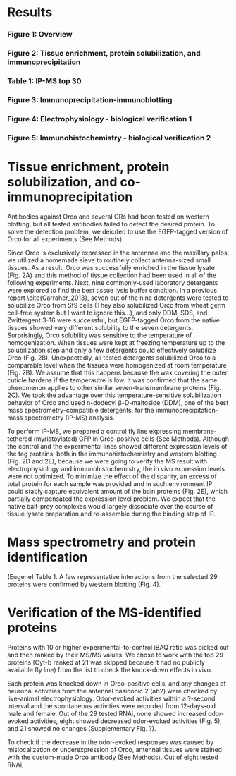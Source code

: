 # Results
### Figure 1: Overview
### Figure 2: Tissue enrichment, protein solubilization, and immunoprecipitation
### Table 1: IP-MS top 30
### Figure 3: Immunoprecipitation-immunoblotting
### Figure 4: Electrophysiology - biological verification 1 
### Figure 5: Immunohistochemistry - biological verification 2 
# 
# Tissue enrichment, protein solubilization, and co-immunoprecipitation
Antibodies against Orco and several ORs had been tested on western blotting, but all tested antibodies failed to detect the desired protein. To solve the detection problem, we deicded to use the EGFP-tagged version of Orco for all experiments (See Methods).

Since Orco is exclusively expressed in the antennae and the maxillary palps, we utilized a homemade sieve to routinely collect antenna-sized small tissues. As a result, Orco was successfully enriched in the tissue lysate (Fig. 2A) and this method of tissue collection had been used in all of the following experiments. Next, nine commonly-used laboratory detergents were explored to find the best tissue lysis buffer condition. In a previous report \cite{Carraher_2013}, seven out of the nine detergents were tested to solubilize Orco from Sf9 cells (They also solubilized Orco from wheat germ cell-free system but I want to ignore this...), and only DDM, SDS, and Zwittergent 3-16 were successful, but EGFP-tagged Orco from the native tissues showed very different solubility to the seven detergents. Surprisingly, Orco solubility was sensitive to the temperature of homogenization. When tissues were kept at freezing temperature up to the solubilization step and only a few detergents could effectively solubilize Orco (Fig. 2B). Unexpectedly, all tested detergents solubilized Orco to a comparable level when the tissues were homogenized at room temperature (Fig. 2B). We assume that this happens because the wax covering the outer cuticle hardens if the temperautre is low. It was confirmed that the same phenomenon applies to other similar seven-transmembrane proteins (Fig. 2C). We took the advantage over this temperature-sensitive solubilization behavior of Orco and used n-dodecyl β-D-maltoside (DDM), one of the best mass spectrometry-compatible detergents, for the immunoprecipitation-mass spectrometry (IP-MS) analysis. 

To perform IP-MS, we prepared a control fly line expressing membrane-tethered (myristoylated) GFP in Orco-positive cells (See Methods). Although the control and the experimental lines showed different expression levels of the tag proteins, both in the immunohistochemistry and western blotting (Fig. 2D and 2E), because we were going to verify the MS result with electrophysiology and immunohistochemistry, the in vivo expression levels were not optimized. To minimize the effect of the disparity, an excess of total protein for each sample was provided and in such environment IP could stably capture equivalent amount of the bain proteins (Fig. 2E), which partially compensated the expression level problem. We expect that the native bait-prey complexes would largely dissociate over the course of tissue lysate preparation and re-assemble during the binding step of IP.

# Mass spectrometry and protein identification
(Eugene) Table 1.
A few representative interactions from the selected 29 proteins were confirmed by western blotting (Fig. 4).

# Verification of the MS-identified proteins
Proteins with 10 or higher experimental-to-control iBAQ ratio was picked out and then ranked by their MS/MS values. We chose to work with the top 29 proteins (Cyt-b ranked at 21 was skipped because it had no publicly available fly line) from the list to check the knock-down effects in vivo.  

Each protein was knocked down in Orco-positive cells, and any changes of neuronal activities from the antennal basiconic 2 (ab2) were checked by live-animal electrophysiology. Odor-evoked activities within a ?-second interval and the spontaneous activities were recorded from 12-days-old male and female. Out of the 29 tested RNAi, none showed increased odor-evoked activities, eight showed decreased odor-evoked activities (Fig. 5), and 21 showed no changes (Supplementary Fig. ?). 

To check if the decrease in the odor-evoked responses was caused by mislocalization or underexpression of Orco, antennal tissues were stained with the custom-made Orco antibody (See Methods). Out of eight tested RNAi, 
